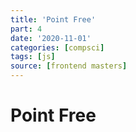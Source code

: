 ```yaml
---
title: 'Point Free'
part: 4
date: '2020-11-01'
categories: [compsci]
tags: [js]
source: [frontend masters]
---
```


# Point Free
